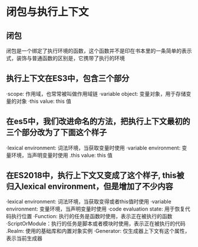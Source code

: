 # 闭包与执行上下文

## 闭包

闭包是一个绑定了执行环境的函数，这个函数并不是印在书本里的一条简单的表示式，装饰与普通函数的区别是，它携带了执行的环境

## 执行上下文在ES3中，包含三个部分

·scope: 作用域，也常常被叫做作用域链
·variable object: 变量对象，用于存储变量的对象
·this value: this 值

## 在es5中，我们改进命名的方法，把执行上下文最初的三个部分改为了下面这个样子

·lexical environment: 词法环境，当获取变量时使用
·variable environment: 变量环境，当声明变量时使用
.this value: this 值

## 在ES2018中，执行上下文又变成了这个样子, this被归入lexical environment，但是增加了不少内容

·lexical environment: 词法环境，当获取变得或者this值时使用
·variable environment: 变量环境，当声明变量时使用
·code evaluation state: 用于恢复代码执行位置
·Function: 执行的任务是函数时使用，表示正在被执行的函数
·ScriptOrModule：执行的任务是脚本或者模块时使用，表示正在被执行的代码
.Realm: 使用的基础库和内置对象实例
·Generator: 仅生成器上下文有这个属性，表示当前生成器
